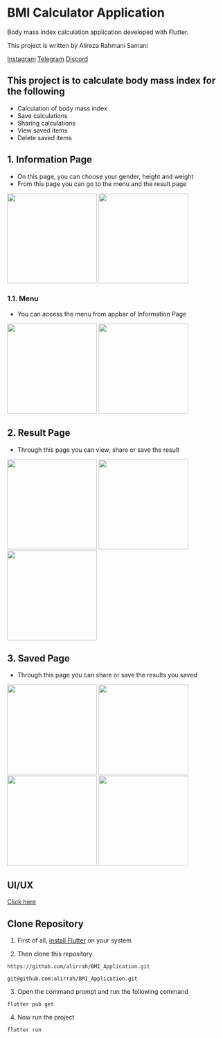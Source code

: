 # BMI Calculator Application

Body mass index calculation application developed with Flutter.

This project is written by Alireza Rahmani Samani

[Instagram](https://instagram.com/alirrah81) [Telegram](https://t.me/alirrah81) [Discord](https://discordapp.com/users/796369783821959218)

## This project is to calculate body mass index for the following

 * Calculation of body mass index
 * Save calculations
 * Sharing calculations
 * View saved items
 * Delete saved items


## 1. Information Page

 * On this page, you can choose your gender, height and weight
 * From this page you can go to the menu and the result page

<img src="guide/page_one.png" width="207">
<img src="guide/page_one_1.png" width="207">

### 1.1. Menu

 * You can access the menu from appbar of Information Page

<img src="guide/page_three.png" width="207">
<img src="guide/page_three_1.png" width="207">

## 2. Result Page

 * Through this page you can view, share or save the result

<img src="guide/page_two.png" width="207">
<img src="guide/page_two_1.png" width="207">
<img src="guide/page_two_2.png" width="207">

## 3. Saved Page

 * Through this page you can share or save the results you saved

<img src="guide/page_four.png" width="207">
<img src="guide/page_four_1.png" width="207">
<img src="guide/page_four_2.png" width="207">
<img src="guide/page_four_3.png" width="207">


## UI/UX

[Click here](https://xd.adobe.com/view/c15fa43b-ba17-4c58-8fcd-453d081b6b19-940c/)

## Clone Repository

1. First of all, [install Flutter](https://docs.flutter.dev/get-started/install) on your system

2. Then clone this repository

```
https://github.com/alirrah/BMI_Application.git
```
```
git@github.com:alirrah/BMI_Application.git
```

3. Open the command prompt and run the following command

```
flutter pub get
```

4. Now run the project

```
flutter run
```